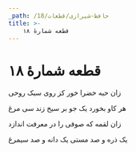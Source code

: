 ```yaml
---
_path: /حافظ-شیرازی/قطعات/18
title: >-
    قطعه شمارهٔ ۱۸
---
```

# قطعه شمارهٔ ۱۸

<div class="b" id="bn1"><div class="m1"><p>زان حبه خضرا خور کز روی سبک روحی</p></div>
<div class="m2"><p>هر کاو بخورد یک جو بر سیخ زند سی مرغ</p></div></div>
<div class="b" id="bn2"><div class="m1"><p>زان لقمه که صوفی را در معرفت اندازد</p></div>
<div class="m2"><p>یک ذره و صد مستی یک دانه و صد سیمرغ</p></div></div>
